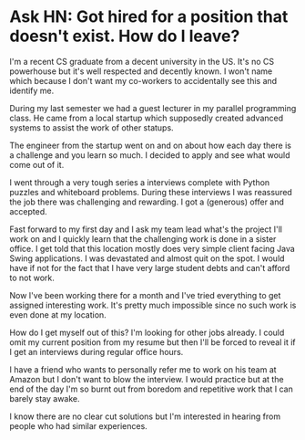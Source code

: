 # Ask HN: Got hired for a position that doesn't exist. How do I leave?

I&#x27;m a recent CS graduate from a decent university in the US. It&#x27;s no CS powerhouse but it&#x27;s well respected and decently known. I won&#x27;t name which because I don&#x27;t want my co-workers to accidentally see this and identify me.<p>During my last semester we had a guest lecturer in my parallel programming class. He came from a local startup which supposedly created advanced systems to assist the work of other statups.<p>The engineer from the startup went on and on about how each day there is a challenge and you learn so much. I decided to apply and see what would come out of it.<p>I went through a very tough series a interviews complete with Python puzzles and whiteboard problems. During these interviews I was reassured the job there was challenging and rewarding. I got a (generous) offer and accepted.<p>Fast forward to my first day and  I ask my team lead what&#x27;s the project I&#x27;ll work on and I quickly learn that the challenging  work is done in a sister office. I get told that this location mostly does very simple client facing Java Swing applications. I was devastated and almost quit on the spot. I would have if not for the fact that I have very large student debts and can&#x27;t afford to not work.<p>Now I&#x27;ve been working there for a month and I&#x27;ve tried everything to get assigned interesting work. It&#x27;s pretty much impossible since no such work is even done at my location.<p>How do I get myself out of this? I&#x27;m looking for other jobs already. I could omit ‎my current position  from my resume but then I&#x27;ll be forced to reveal it if I get an interviews during regular office hours.<p>I have a friend who wants to personally refer me to work on his team at Amazon but I don&#x27;t want to blow the interview. I would practice but at the end of the day I&#x27;m so burnt out from boredom and repetitive work that I can barely stay awake.<p>I know there are no clear cut solutions but I&#x27;m interested in hearing from people who had similar experiences.
